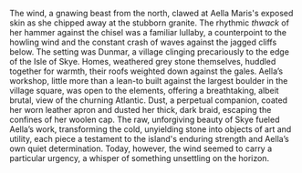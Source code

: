 The wind, a gnawing beast from the north, clawed at Aella Maris's exposed skin as she chipped away at the stubborn granite. The rhythmic *thwack* of her hammer against the chisel was a familiar lullaby, a counterpoint to the howling wind and the constant crash of waves against the jagged cliffs below. The setting was Dunmar, a village clinging precariously to the edge of the Isle of Skye. Homes, weathered grey stone themselves, huddled together for warmth, their roofs weighted down against the gales. Aella’s workshop, little more than a lean-to built against the largest boulder in the village square, was open to the elements, offering a breathtaking, albeit brutal, view of the churning Atlantic. Dust, a perpetual companion, coated her worn leather apron and dusted her thick, dark braid, escaping the confines of her woolen cap. The raw, unforgiving beauty of Skye fueled Aella’s work, transforming the cold, unyielding stone into objects of art and utility, each piece a testament to the island's enduring strength and Aella’s own quiet determination. Today, however, the wind seemed to carry a particular urgency, a whisper of something unsettling on the horizon.
